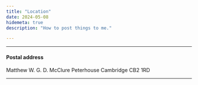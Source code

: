 ```yaml
---
title: "Location"
date: 2024-05-08
hidemeta: true
description: "How to post things to me."

---
```


---

#### Postal address

Matthew W. G. D. McClure
Peterhouse
Cambridge
CB2 1RD

---



